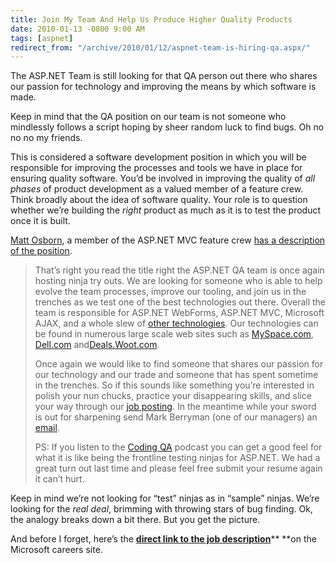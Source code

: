 ```yaml
---
title: Join My Team And Help Us Produce Higher Quality Products
date: 2010-01-13 -0800 9:00 AM
tags: [aspnet]
redirect_from: "/archive/2010/01/12/aspnet-team-is-hiring-qa.aspx/"
---
```


The ASP.NET Team is still looking for that QA person out there who
shares our passion for technology and improving the means by which
software is made.

Keep in mind that the QA position on our team is not someone who
mindlessly follows a script hoping by sheer random luck to find bugs. Oh
no no no my friends.

This is considered a software development position in which you will be
responsible for improving the processes and tools we have in place for
ensuring quality software. You’d be involved in improving the quality of
*all phases* of product development as a valued member of a feature
crew. Think broadly about the idea of software quality. Your role is to
question whether we’re building the *right* product as much as it is to
test the product once it is built.

[Matt Osborn](http://blog.osbornm.com/ "Matt Osborn"), a member of the
ASP.NET MVC feature crew [has a description of the
position](http://blog.osbornm.com/archive/2009/12/01/we-want-you-again-if-yoursquore-a-test-ninja.aspx "We want you (again) if you're a test ninja").

> That’s right you read the title right the ASP.NET QA team is once
> again hosting ninja try outs. We are looking for someone who is able
> to help evolve the team processes, improve our tooling, and join us in
> the trenches as we test one of the best technologies out there.
> Overall the team is responsible for ASP.NET WebForms, ASP.NET MVC,
> Microsoft AJAX, and a whole slew of [other
> technologies](http://www.codeplex.com/aspnet). Our technologies can be
> found in numerous large scale web sites such as
> [MySpace.com](http://www.myspace.com), [Dell.com](http://www.dell.com)
> and[Deals.Woot.com](http://deals.woot.com/).
>
> Once again we would like to find someone that shares our passion for
> our technology and our trade and someone that has spent sometime in
> the trenches. So if this sounds like something you’re interested in
> polish your nun chucks, practice your disappearing skills, and slice
> your way through our [job
> posting](https://careers.microsoft.com/JobDetails.aspx?ss=&pg=0&so=&rw=1&jid=9679&jlang=EN).
> In the meantime while your sword is out for sharpening send Mark
> Berryman (one of our managers) an
> [email](mailto:markberr@microsoft.com?subject=SDET%20Position).
>
> PS: If you listen to the [Coding QA](http://www.codingqa.com/) podcast
> you can get a good feel for what it is like being the frontline
> testing ninjas for ASP.NET. We had a great turn out last time and
> please feel free submit your resume again it can’t hurt.

Keep in mind we’re not looking for “test” ninjas as in “sample” ninjas.
We’re looking for the *real deal*, brimming with throwing stars of bug
finding. Ok, the analogy breaks down a bit there. But you get the
picture.

And before I forget, here’s the [**direct link to the job
description**](https://careers.microsoft.com/JobDetails.aspx?ss=&pg=0&so=&rw=1&jid=9679&jlang=EN "Job Description on MS Careers")** **on
the Microsoft careers site.

